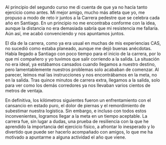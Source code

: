 Al principio del segundo curso me di cuenta de que ya no hacía tanto ejercicio como antes. Mi mejor amigo, mucho más atleta que yo, me propuso a modo de reto ir juntos a la Carrera pedestre que se celebra cada año en Santiago. En un principio no me encontraba conforme con la idea, aunque la distancia no era demasiada sabría que mi resistencia me fallaría. Aún así, me acabó convenciendo y nos apuntamos juntos.

El día de la carrera, como ya era usual en muchas de mis experiencias CAS, no sucedió como estaba planeado, aunque me dejó buenas anécdotas. Había llegado a Santiago con poco tiempo para el inicio de la carrera, por lo que mi compañero y yo tuvimos que salir corriendo a la salida. La situación no era ideal, ya estábamos cansados cuando llegamos a nuestro destino, pero lamentablemente nuestros problemas solo acababan de comenzar. Al parecer, leímos mal las instrucciones y nos encontrábamos en la meta, no en la salida. Tras quince minutos de carrera extra, llegamos a la salida, solo para ver como los demás corredores ya nos llevaban varios cientos de metros de ventaja. 

En definitiva, los kilómetros siguientes fueron un enfrentamiento con el cansancio en estado puro, el dolor de piernas y el remordimiento de subestimar nuestra logística. Sin embargo, e incluso con todos estos inconvenientes, logramos llegar a la meta en un tiempo aceptable. La carrera fue, sin lugar a dudas, una prueba de resiliencia con la que he aprendido la importancia del ejercicio físico, a afrontar lo inesperado y lo divertido que puede ser hacerlo acompañado con amigos, lo que me ha motivado a apuntarme a alguna actividad el año que viene.

